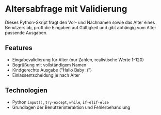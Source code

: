 # Altersabfrage mit Validierung

Dieses Python-Skript fragt den Vor- und Nachnamen sowie das Alter eines Benutzers ab, prüft die Eingaben auf Gültigkeit und gibt abhängig vom Alter passende Ausgaben.

## Features
- Eingabevalidierung für Alter (nur Zahlen, realistische Werte 1-120)
- Begrüßung mit vollständigem Namen
- Kindgerechte Ausgabe ("Hallo Baby :)")
- Einlassentscheidung je nach Alter

## Technologien
- Python `input()`, `try-except`, `while`, `if-elif-else` 
- Grundlagen der Benutzerinteraktion und Fehlerbehandlung
